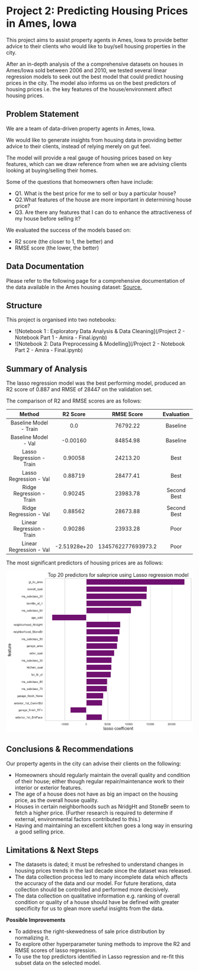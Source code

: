 
# Project 2: Predicting Housing Prices in Ames, Iowa


This project aims to assist property agents in Ames, Iowa to provide better advice to their clients who would like to buy/sell housing properties in the city. 

After an in-depth analysis of the a comprehensive datasets on houses in Ames/Iowa sold between 2006 and 2010, we tested several linear regression models to seek out the best model that could predict housing prices in the city. 
The model also informs us on the best predictors of housing prices i.e. the key features of the house/environment affect housing prices. 



## Problem Statement

   We are a team of data-driven property agents in Ames, Iowa. 

   We would like to generate insights from housing data in providing better advice to their clients, instead of relying merely on gut feel. 

   The model will  provide a real gauge of housing prices based on key features, which can we draw reference from when we are advising clients looking at buying/selling their homes.  

   Some of the questions that homeowners often have include:
  *  Q1. What is the best price for me to sell or buy a particular house? 
  *  Q2.What features of the house are more important in determining house price?
  *  Q3. Are there any features that I can do to enhance the attractiveness of my house before selling it? 
    
We evaluated the success of the models based on:
*  R2 score (the closer to 1, the better) and
*  RMSE score (the lower, the better) 
## Data Documentation

Please refer to the following page for a comprehensive documentation of the data available in the Ames housing dataset:
[Source.
](http://jse.amstat.org/v19n3/decock/DataDocumentation.txt
)


## Structure

This project is organised into two notebooks: 

- ![Notebook 1 : Exploratory Data Analysis & Data Cleaning](/Project 2 - Notebook Part 1 - Amira - Final.ipynb)
- ![Notebook 2: Data Preprocessing & Modelling](/Project 2 - Notebook Part 2 - Amira - Final.ipynb)


## Summary of Analysis

The lasso regression model was the best performing model, produced an R2 score of 0.887 and RMSE of 28447 on the validation set. 

The comparison of R2 and RMSE scores are as follows: 

| Method | R2 Score | RMSE Score |Evaluation|
| :-: | :-: | :-: | :-:|
| Baseline Model - Train | 0.0 | 76792.22| Baseline|
|Baseline Model - Val | -0.00160 | 84854.98 | Baseline|
| Lasso Regression - Train | 0.90058 | 24213.20 | Best|
| Lasso Regression - Val | 0.88719 | 28477.41 | Best|
| Ridge Regression - Train | 0.90245 | 23983.78 |Second Best|
| Ridge Regression - Val | 0.88562 | 28673.88 |Second Best|
| Linear Regression - Train | 0.90286 | 23933.28 |Poor|
| Linear Regression - Val | -2.51928e+20 | 1345762277693973.2 |Poor|

The most significant predictors of housing prices are as follows:

![image1](images/top20.png)


   

## Conclusions & Recommendations

Our property agents in the city can advise their clients on the following: 

* Homeowners should regularly maintain the overall  quality and condition of their house; either though regular repair/maintenance work to their interior or exterior features. 
* The age of a house does not have as big an impact on the housing price, as the overall house quality. 
* Houses in certain neighborhoods such as NridgHt and StoneBr seem to fetch a higher price. (Further research is required to determine if external, environmental factors contributed to this.)
* Having and maintaining an excellent kitchen goes a long way in ensuring a good selling price. 

## Limitations & Next Steps

* The datasets is dated; it must be refreshed to understand changes in housing prices trends in the last decade since the dataset was released. 
* The data collection process led to many incomplete data which affects the accuracy of the data and our model. For future iterations, data collection should be controlled and performed more decisively. 
* The data collection on qualitative information e.g. ranking of overall condition or quality of a house should have be defined with greater specificity for us to glean more useful insights from the data. 

**Possible Improvements**
* To address the right-skewedness of sale price distribution by normalizing it. 
* To explore other hyperparameter tuning methods to improve the R2 and RMSE scores of lasso regression. 
* To use the top predictors identified in Lasso regression and re-fit this subset data on the selected model. 